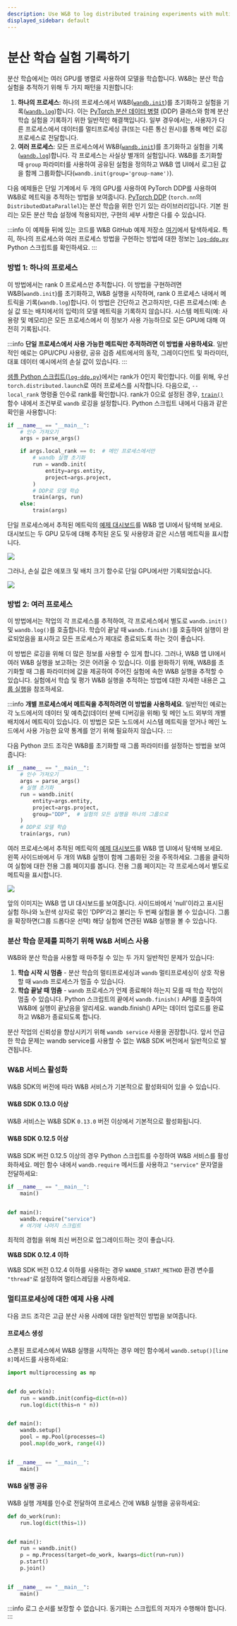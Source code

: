 ```yaml
---
description: Use W&B to log distributed training experiments with multiple GPUs.
displayed_sidebar: default
---
```


# 분산 학습 실험 기록하기

<head>
  <title>분산 학습 실험 기록하기</title>
</head>


분산 학습에서는 여러 GPU를 병렬로 사용하여 모델을 학습합니다. W&B는 분산 학습 실험을 추적하기 위해 두 가지 패턴을 지원합니다:

1. **하나의 프로세스**: 하나의 프로세스에서 W&B([`wandb.init`](../../../ref//python/init.md))를 초기화하고 실험을 기록([`wandb.log`](../../../ref//python/log.md))합니다. 이는 [PyTorch 분산 데이터 병렬](https://pytorch.org/docs/stable/generated/torch.nn.parallel.DistributedDataParallel.html#torch.nn.parallel.DistributedDataParallel) (DDP) 클래스와 함께 분산 학습 실험을 기록하기 위한 일반적인 해결책입니다. 일부 경우에서는, 사용자가 다른 프로세스에서 데이터를 멀티프로세싱 큐(또는 다른 통신 원시)를 통해 메인 로깅 프로세스로 전달합니다.
2. **여러 프로세스**: 모든 프로세스에서 W&B([`wandb.init`](../../../ref//python/init.md))를 초기화하고 실험을 기록([`wandb.log`](../../../ref//python/log.md))합니다. 각 프로세스는 사실상 별개의 실험입니다. W&B를 초기화할 때 `group` 파라미터를 사용하여 공유된 실험을 정의하고 W&B 앱 UI에서 로그된 값을 함께 그룹화합니다(`wandb.init(group='group-name')`).

다음 예제들은 단일 기계에서 두 개의 GPU를 사용하여 PyTorch DDP를 사용하여 W&B로 메트릭을 추적하는 방법을 보여줍니다. [PyTorch DDP](https://pytorch.org/tutorials/intermediate/ddp_tutorial.html) (`torch.nn`의 `DistributedDataParallel`)는 분산 학습을 위한 인기 있는 라이브러리입니다. 기본 원리는 모든 분산 학습 설정에 적용되지만, 구현의 세부 사항은 다를 수 있습니다.

:::info
이 예제들 뒤에 있는 코드를 W&B GitHub 예제 저장소 [여기](https://github.com/wandb/examples/tree/master/examples/pytorch/pytorch-ddp)에서 탐색하세요. 특히, 하나의 프로세스와 여러 프로세스 방법을 구현하는 방법에 대한 정보는 [`log-ddp.py`](https://github.com/wandb/examples/blob/master/examples/pytorch/pytorch-ddp/log-ddp.py) Python 스크립트를 확인하세요.
:::

### 방법 1: 하나의 프로세스

이 방법에서는 rank 0 프로세스만 추적합니다. 이 방법을 구현하려면 W&B(`wandb.init`)를 초기화하고, W&B 실행을 시작하며, rank 0 프로세스 내에서 메트릭을 기록(`wandb.log`)합니다. 이 방법은 간단하고 견고하지만, 다른 프로세스(예: 손실 값 또는 배치에서의 입력)의 모델 메트릭을 기록하지 않습니다. 시스템 메트릭(예: 사용량 및 메모리)은 모든 프로세스에서 이 정보가 사용 가능하므로 모든 GPU에 대해 여전히 기록됩니다.

:::info
**단일 프로세스에서 사용 가능한 메트릭만 추적하려면 이 방법을 사용하세요**. 일반적인 예로는 GPU/CPU 사용량, 공유 검증 세트에서의 동작, 그레이디언트 및 파라미터, 대표 데이터 예시에서의 손실 값이 있습니다.
:::

[샘플 Python 스크립트(`log-ddp.py`)](https://github.com/wandb/examples/blob/master/examples/pytorch/pytorch-ddp/log-ddp.py)에서는 rank가 0인지 확인합니다. 이를 위해, 우선 `torch.distributed.launch`로 여러 프로세스를 시작합니다. 다음으로, `--local_rank` 명령줄 인수로 rank를 확인합니다. rank가 0으로 설정된 경우, [`train()`](https://github.com/wandb/examples/blob/master/examples/pytorch/pytorch-ddp/log-ddp.py#L24) 함수 내에서 조건부로 `wandb` 로깅을 설정합니다. Python 스크립트 내에서 다음과 같은 확인을 사용합니다:

```python showLineNumbers
if __name__ == "__main__":
    # 인수 가져오기
    args = parse_args()

    if args.local_rank == 0:  # 메인 프로세스에서만
        # wandb 실행 초기화
        run = wandb.init(
            entity=args.entity,
            project=args.project,
        )
        # DDP로 모델 학습
        train(args, run)
    else:
        train(args)
```

단일 프로세스에서 추적된 메트릭의 [예제 대시보드](https://wandb.ai/ayush-thakur/DDP/runs/1s56u3hc/system)를 W&B 앱 UI에서 탐색해 보세요. 대시보드는 두 GPU 모두에 대해 추적된 온도 및 사용량과 같은 시스템 메트릭을 표시합니다.

![](/images/track/distributed_training_method1.png)

그러나, 손실 값은 에포크 및 배치 크기 함수로 단일 GPU에서만 기록되었습니다.

![](/images/experiments/loss_function_single_gpu.png)

### 방법 2: 여러 프로세스

이 방법에서는 작업의 각 프로세스를 추적하여, 각 프로세스에서 별도로 `wandb.init()` 및 `wandb.log()`를 호출합니다. 학습이 끝날 때 `wandb.finish()`를 호출하여 실행이 완료되었음을 표시하고 모든 프로세스가 제대로 종료되도록 하는 것이 좋습니다.

이 방법은 로깅을 위해 더 많은 정보를 사용할 수 있게 합니다. 그러나, W&B 앱 UI에서 여러 W&B 실행을 보고하는 것은 어려울 수 있습니다. 이를 완화하기 위해, W&B를 초기화할 때 그룹 파라미터에 값을 제공하여 주어진 실험에 속한 W&B 실행을 추적할 수 있습니다. 실험에서 학습 및 평가 W&B 실행을 추적하는 방법에 대한 자세한 내용은 [그룹 실행](../../runs/grouping.md)을 참조하세요.

:::info
**개별 프로세스에서 메트릭을 추적하려면 이 방법을 사용하세요**. 일반적인 예로는 각 노드에서의 데이터 및 예측값(데이터 분배 디버깅을 위해) 및 메인 노드 외부의 개별 배치에서 메트릭이 있습니다. 이 방법은 모든 노드에서 시스템 메트릭을 얻거나 메인 노드에서 사용 가능한 요약 통계를 얻기 위해 필요하지 않습니다.
:::

다음 Python 코드 조각은 W&B를 초기화할 때 그룹 파라미터를 설정하는 방법을 보여줍니다:

```python
if __name__ == "__main__":
    # 인수 가져오기
    args = parse_args()
    # 실행 초기화
    run = wandb.init(
        entity=args.entity,
        project=args.project,
        group="DDP",  # 실험의 모든 실행을 하나의 그룹으로
    )
    # DDP로 모델 학습
    train(args, run)
```

여러 프로세스에서 추적된 메트릭의 [예제 대시보드](https://wandb.ai/ayush-thakur/DDP?workspace=user-noahluna)를 W&B 앱 UI에서 탐색해 보세요. 왼쪽 사이드바에서 두 개의 W&B 실행이 함께 그룹화된 것을 주목하세요. 그룹을 클릭하여 실험에 대한 전용 그룹 페이지를 봅니다. 전용 그룹 페이지는 각 프로세스에서 별도로 메트릭을 표시합니다.

![](/images/experiments/dashboard_grouped_runs.png)

앞의 이미지는 W&B 앱 UI 대시보드를 보여줍니다. 사이드바에서 'null'이라고 표시된 실험 하나와 노란색 상자로 묶인 'DPP'라고 불리는 두 번째 실험을 볼 수 있습니다. 그룹을 확장하면(그룹 드롭다운 선택) 해당 실험에 연관된 W&B 실행을 볼 수 있습니다.

### 분산 학습 문제를 피하기 위해 W&B 서비스 사용

W&B와 분산 학습을 사용할 때 마주칠 수 있는 두 가지 일반적인 문제가 있습니다:

1. **학습 시작 시 멈춤** - 분산 학습의 멀티프로세싱과 `wandb` 멀티프로세싱이 상호 작용할 때 `wandb` 프로세스가 멈출 수 있습니다.
2. **학습 끝날 때 멈춤** - `wandb` 프로세스가 언제 종료해야 하는지 모를 때 학습 작업이 멈출 수 있습니다. Python 스크립트의 끝에서 `wandb.finish()` API를 호출하여 W&B에 실행이 끝났음을 알리세요. wandb.finish() API는 데이터 업로드를 완료하고 W&B가 종료되도록 합니다.

분산 작업의 신뢰성을 향상시키기 위해 `wandb service` 사용을 권장합니다. 앞서 언급한 학습 문제는 wandb service를 사용할 수 없는 W&B SDK 버전에서 일반적으로 발견됩니다.

### W&B 서비스 활성화

W&B SDK의 버전에 따라 W&B 서비스가 기본적으로 활성화되어 있을 수 있습니다.

#### W&B SDK 0.13.0 이상

W&B 서비스는 W&B SDK `0.13.0` 버전 이상에서 기본적으로 활성화됩니다.

#### W&B SDK 0.12.5 이상

W&B SDK 버전 0.12.5 이상의 경우 Python 스크립트를 수정하여 W&B 서비스를 활성화하세요. 메인 함수 내에서 `wandb.require` 메서드를 사용하고 `"service"` 문자열을 전달하세요:

```python
if __name__ == "__main__":
    main()


def main():
    wandb.require("service")
    # 여기에 나머지 스크립트
```

최적의 경험을 위해 최신 버전으로 업그레이드하는 것이 좋습니다.

**W&B SDK 0.12.4 이하**

W&B SDK 버전 0.12.4 이하를 사용하는 경우 `WANDB_START_METHOD` 환경 변수를 `"thread"`로 설정하여 멀티스레딩을 사용하세요.

### 멀티프로세싱에 대한 예제 사용 사례

다음 코드 조각은 고급 분산 사용 사례에 대한 일반적인 방법을 보여줍니다.

#### 프로세스 생성

스폰된 프로세스에서 W&B 실행을 시작하는 경우 메인 함수에서 `wandb.setup()[line 8]`메서드를 사용하세요:

```python showLineNumbers
import multiprocessing as mp


def do_work(n):
    run = wandb.init(config=dict(n=n))
    run.log(dict(this=n * n))


def main():
    wandb.setup()
    pool = mp.Pool(processes=4)
    pool.map(do_work, range(4))


if __name__ == "__main__":
    main()
```

#### W&B 실행 공유

W&B 실행 개체를 인수로 전달하여 프로세스 간에 W&B 실행을 공유하세요:

```python showLineNumbers
def do_work(run):
    run.log(dict(this=1))


def main():
    run = wandb.init()
    p = mp.Process(target=do_work, kwargs=dict(run=run))
    p.start()
    p.join()


if __name__ == "__main__":
    main()
```


:::info
로그 순서를 보장할 수 없습니다. 동기화는 스크립트의 저자가 수행해야 합니다.
:::